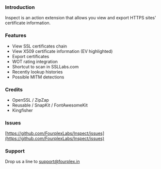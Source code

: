 ### Introduction 

Inspect is an action extension that allows you view and export HTTPS sites' certificate information.

### Features

* View SSL certificates chain
* View X509 certificate information (EV highlighted)
* Export certificates
* WOT rating integration
* Shortcut to scan in SSLLabs.com
* Recently lookup histories
* Possible MITM detections

### Credits

* OpenSSL / ZipZap
* Reusable / SnapKit / FontAwesomeKit
* Kingfisher

### Issues

[https://github.com/FourplexLabs/Inspect/issues](https://github.com/FourplexLabs/Inspect/issues)

### Support

Drop us a line to [support@fourplex.in](mailto:support@fourplex.in)
